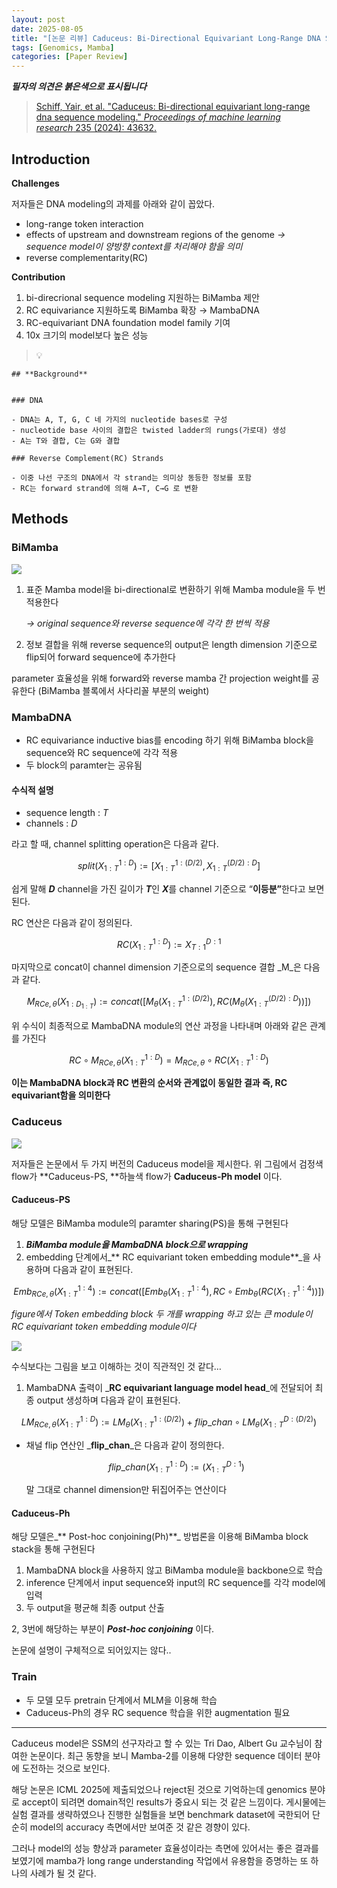 ```yaml
---
layout: post
date: 2025-08-05
title: "[논문 리뷰] Caduceus: Bi-Directional Equivariant Long-Range DNA Sequence Modeling"
tags: [Genomics, Mamba]
categories: [Paper Review]
---
```


<span class="notion-red">_**필자의 의견은 붉은색으로 표시됩니다**_</span>


> [Schiff, Yair, et al. "Caduceus: Bi-directional equivariant long-range dna sequence modeling." ](https://pmc.ncbi.nlm.nih.gov/articles/PMC12189541/)[_Proceedings of machine learning research_](https://pmc.ncbi.nlm.nih.gov/articles/PMC12189541/)[ 235 (2024): 43632.](https://pmc.ncbi.nlm.nih.gov/articles/PMC12189541/)



## Introduction


**Challenges**


저자들은 DNA modeling의 과제를 아래와 같이 꼽았다.

- long-range token interaction
- effects of upstream and downstream regions of the genome 
_→ sequence model이 양방향 context를 처리해야 함을 의미_
- reverse complementarity(RC)

**Contribution**

1. bi-direcrional sequence modeling 지원하는 BiMamba 제안
1. RC equivariance 지원하도록 BiMamba 확장 → MambaDNA
1. RC-equivariant DNA foundation model family 기여
1. 10x 크기의 model보다 높은 성능

> 💡 


	## **Background**


	### DNA

	- DNA는 A, T, G, C 네 가지의 nucleotide bases로 구성
	- nucleotide base 사이의 결합은 twisted ladder의 rungs(가로대) 생성
	- A는 T와 결합, C는 G와 결합

	### Reverse Complement(RC) Strands

	- 이중 나선 구조의 DNA에서 각 strand는 의미상 동등한 정보를 포함
	- RC는 forward strand에 의해 A→T, C→G 로 변환


## Methods



### BiMamba


![](https://prod-files-secure.s3.us-west-2.amazonaws.com/542b861c-36a8-4051-84e5-8804b6728dba/2c247d59-7815-4980-99f0-8f0d21f445a7/image.png?X-Amz-Algorithm=AWS4-HMAC-SHA256&X-Amz-Content-Sha256=UNSIGNED-PAYLOAD&X-Amz-Credential=ASIAZI2LB466V4AYRPQO%2F20250923%2Fus-west-2%2Fs3%2Faws4_request&X-Amz-Date=20250923T200112Z&X-Amz-Expires=3600&X-Amz-Security-Token=IQoJb3JpZ2luX2VjEMP%2F%2F%2F%2F%2F%2F%2F%2F%2F%2FwEaCXVzLXdlc3QtMiJHMEUCIQDtbFMbOE7Ycv9xuFXh8t%2B5e9wXj7xOhPfeon2sI%2BJdlAIgAcrs5b6Cohl2F1ejpBQzHh8MSboQZseE02hnWvOtoY0q%2FwMITBAAGgw2Mzc0MjMxODM4MDUiDP6jOHtTr0apnUvSUCrcA9YVGs7BfO6GkhaxSpwqlJoVVO6GzCoYZTWb9fW%2FTxlhCnkpKYci%2B2W20Ec8eZwCGtR8cYTVlDxREg6YJuWTOm%2BsfdMVvCvWwdDJP%2FBgmB7M%2B4hIr0KTezSAOGBpNHsQheihzqKyFN7YxHgWOEsMXV4ZeC8e5aIevVa4B7dxTF3srShvAITiPrlxIGYkI0UuCrtK2xNxsni9n1q5nNow4%2BfhircKSMtNKJgzLQR6blk635sPOtRBdvKyxBFLpkKohnubAxFetsLV4q9iKcGyDzb3laKFwgoRX1zQiPuyOIEOXDZzknPTHwuUPSqO9wlyd7yDdLCSdCxvu54KOJTQPbPmHimzeLoKg8Snq7beCP4pexEvW2XE%2Bq5Y1TyDP9voWpi7ZTgQmpFtiO1fVBVUl%2F47DgVp3OXdBCe%2BRLGYLG53bpKw7w6CnXFo3DCXpRjfSABdbawbtWDSWvNJR8hqQXed1lO%2B3GU3R1w3VUIcH1bP6OTcjhk8oMAJhazo6B7fvInqdcrMgFJHDOotl2sV3sRu6PxBt%2FMOsdiSg8VnNEbrPutXu%2BXDkg8r5AykY1qqaWWQgLGlSh7Bw9%2Fyb8J9yzoA%2BFn75cKd%2FSYyU4%2F06cWApfgAEoJZ10FobFGqMJbjy8YGOqUBsbaOUOps%2B85hFiJhW6OZYqueDg7n7uR6Kc3bcm7tVoKl4yf0k4Fj8xkLgAlvyFEGTgMvtvJW71tJnfqTKYh%2FqSll9TR80oQspIceR34Af4uLxongkM93WfOQ8D%2F5oLcWRKj6iQFrYZZedjeoiKHOZCLcpNUOCq2nerYYkFX8tZcGwZ3UFgd6Ckk8CAtPql8guHYRTBe1pOS48M6yPT9VrA89viFx&X-Amz-Signature=0cf31512b61240c519570a51558ea7da36cdeaf36af0daa579118ddae2ec2e9f&X-Amz-SignedHeaders=host&x-amz-checksum-mode=ENABLED&x-id=GetObject)

1. 표준 Mamba model을 bi-directional로 변환하기 위해 Mamba module을 두 번 적용한다

	_→ original sequence와 reverse sequence에 각각 한 번씩 적용_

1. 정보 결합을 위해 reverse sequence의 output은 length dimension 기준으로 flip되어 forward sequence에 추가한다

parameter 효율성을 위해 forward와 reverse mamba 간 projection weight를 공유한다 (BiMamba 블록에서 사다리꼴 부분의 weight)



### MambaDNA

- RC equivariance inductive bias를 encoding 하기 위해 BiMamba block을 sequence와 RC sequence에 각각 적용
- 두 block의 paramter는 공유됨


#### 수식적 설명

- sequence length : _T_
- channels : _D_

라고 할 때,  channel splitting operation은 다음과 같다.


$$
split(X^{1:D}_{1:T}):=[X^{1:(D/2)}_{1:T},X^{(D/2):D}_{1:T}]
$$


<span class="notion-red">쉽게 말해 </span><span class="notion-red">_**D**_</span><span class="notion-red"> channel을 가진 길이가 </span><span class="notion-red">_**T**_</span><span class="notion-red">인 </span><span class="notion-red">_**X**_</span><span class="notion-red">를 channel 기준으로 “</span><span class="notion-red">**이등분”**</span><span class="notion-red">한다고 보면 된다.</span>


RC 연산은 다음과 같이 정의된다.


$$
RC(X^{1:D}_{1:T}):=X^{D:1}_{T:1}
$$


마지막으로 concat이 channel dimension 기준으로의 sequence 결합 _M_은 다음과 같다.


$$
M_{RCe,\theta}(X_{1:D_{1:T}}):=concat([M_{\theta}(X^{1:(D/2)}_{1:T}),RC(M_{\theta}(X^{(D/2):D}_{1:T}))])
$$


위 수식이 최종적으로 MambaDNA module의 연산 과정을 나타내며 아래와 같은 관계를 가진다


$$
RC\circ M_{RCe,\theta}(X^{1:D}_{1:T}) = M_{RCe,\theta} \circ RC(X^{1:D}_{1:T})
$$


**이는 MambaDNA block과 RC 변환의 순서와 관계없이 동일한 결과 즉, RC equivariant함을 의미한다**



### Caduceus


![](https://prod-files-secure.s3.us-west-2.amazonaws.com/542b861c-36a8-4051-84e5-8804b6728dba/f94a60d7-8145-473b-aef9-7c68d3ec604a/image.png?X-Amz-Algorithm=AWS4-HMAC-SHA256&X-Amz-Content-Sha256=UNSIGNED-PAYLOAD&X-Amz-Credential=ASIAZI2LB466V4AYRPQO%2F20250923%2Fus-west-2%2Fs3%2Faws4_request&X-Amz-Date=20250923T200112Z&X-Amz-Expires=3600&X-Amz-Security-Token=IQoJb3JpZ2luX2VjEMP%2F%2F%2F%2F%2F%2F%2F%2F%2F%2FwEaCXVzLXdlc3QtMiJHMEUCIQDtbFMbOE7Ycv9xuFXh8t%2B5e9wXj7xOhPfeon2sI%2BJdlAIgAcrs5b6Cohl2F1ejpBQzHh8MSboQZseE02hnWvOtoY0q%2FwMITBAAGgw2Mzc0MjMxODM4MDUiDP6jOHtTr0apnUvSUCrcA9YVGs7BfO6GkhaxSpwqlJoVVO6GzCoYZTWb9fW%2FTxlhCnkpKYci%2B2W20Ec8eZwCGtR8cYTVlDxREg6YJuWTOm%2BsfdMVvCvWwdDJP%2FBgmB7M%2B4hIr0KTezSAOGBpNHsQheihzqKyFN7YxHgWOEsMXV4ZeC8e5aIevVa4B7dxTF3srShvAITiPrlxIGYkI0UuCrtK2xNxsni9n1q5nNow4%2BfhircKSMtNKJgzLQR6blk635sPOtRBdvKyxBFLpkKohnubAxFetsLV4q9iKcGyDzb3laKFwgoRX1zQiPuyOIEOXDZzknPTHwuUPSqO9wlyd7yDdLCSdCxvu54KOJTQPbPmHimzeLoKg8Snq7beCP4pexEvW2XE%2Bq5Y1TyDP9voWpi7ZTgQmpFtiO1fVBVUl%2F47DgVp3OXdBCe%2BRLGYLG53bpKw7w6CnXFo3DCXpRjfSABdbawbtWDSWvNJR8hqQXed1lO%2B3GU3R1w3VUIcH1bP6OTcjhk8oMAJhazo6B7fvInqdcrMgFJHDOotl2sV3sRu6PxBt%2FMOsdiSg8VnNEbrPutXu%2BXDkg8r5AykY1qqaWWQgLGlSh7Bw9%2Fyb8J9yzoA%2BFn75cKd%2FSYyU4%2F06cWApfgAEoJZ10FobFGqMJbjy8YGOqUBsbaOUOps%2B85hFiJhW6OZYqueDg7n7uR6Kc3bcm7tVoKl4yf0k4Fj8xkLgAlvyFEGTgMvtvJW71tJnfqTKYh%2FqSll9TR80oQspIceR34Af4uLxongkM93WfOQ8D%2F5oLcWRKj6iQFrYZZedjeoiKHOZCLcpNUOCq2nerYYkFX8tZcGwZ3UFgd6Ckk8CAtPql8guHYRTBe1pOS48M6yPT9VrA89viFx&X-Amz-Signature=c440901e57eef6f1026c55a8a01023acee5ead879701e5a8e30f1b562dcaacb3&X-Amz-SignedHeaders=host&x-amz-checksum-mode=ENABLED&x-id=GetObject)


저자들은 논문에서 두 가지 버전의 Caduceus model을 제시한다. 위 그림에서 검정색 flow가 **Caduceus-PS, **하늘색 flow가 **Caduceus-Ph model** 이다.



#### Caduceus-PS


해당 모델은 BiMamba module의 paramter sharing(PS)을 통해 구현된다

1. _**BiMamba module을 MambaDNA block으로 wrapping**_
1. embedding 단계에서_** RC equivariant token embedding module**_을 사용하며 다음과 같이 표현된다.

$$
Emb_{RCe,\theta}(X^{1:4}_{1:T}):=concat([Emb_{\theta}(X^{1:4}_{1:T}),RC \circ Emb_{\theta}(RC(X^{1:4}_{1:T}))])
$$


_figure에서 Token embedding block 두 개를 wrapping 하고 있는 큰 module이 RC equivariant token embedding module이다_


![](https://prod-files-secure.s3.us-west-2.amazonaws.com/542b861c-36a8-4051-84e5-8804b6728dba/b175e4da-71eb-4e91-8c23-a06dabe673c9/image.png?X-Amz-Algorithm=AWS4-HMAC-SHA256&X-Amz-Content-Sha256=UNSIGNED-PAYLOAD&X-Amz-Credential=ASIAZI2LB466V4AYRPQO%2F20250923%2Fus-west-2%2Fs3%2Faws4_request&X-Amz-Date=20250923T200112Z&X-Amz-Expires=3600&X-Amz-Security-Token=IQoJb3JpZ2luX2VjEMP%2F%2F%2F%2F%2F%2F%2F%2F%2F%2FwEaCXVzLXdlc3QtMiJHMEUCIQDtbFMbOE7Ycv9xuFXh8t%2B5e9wXj7xOhPfeon2sI%2BJdlAIgAcrs5b6Cohl2F1ejpBQzHh8MSboQZseE02hnWvOtoY0q%2FwMITBAAGgw2Mzc0MjMxODM4MDUiDP6jOHtTr0apnUvSUCrcA9YVGs7BfO6GkhaxSpwqlJoVVO6GzCoYZTWb9fW%2FTxlhCnkpKYci%2B2W20Ec8eZwCGtR8cYTVlDxREg6YJuWTOm%2BsfdMVvCvWwdDJP%2FBgmB7M%2B4hIr0KTezSAOGBpNHsQheihzqKyFN7YxHgWOEsMXV4ZeC8e5aIevVa4B7dxTF3srShvAITiPrlxIGYkI0UuCrtK2xNxsni9n1q5nNow4%2BfhircKSMtNKJgzLQR6blk635sPOtRBdvKyxBFLpkKohnubAxFetsLV4q9iKcGyDzb3laKFwgoRX1zQiPuyOIEOXDZzknPTHwuUPSqO9wlyd7yDdLCSdCxvu54KOJTQPbPmHimzeLoKg8Snq7beCP4pexEvW2XE%2Bq5Y1TyDP9voWpi7ZTgQmpFtiO1fVBVUl%2F47DgVp3OXdBCe%2BRLGYLG53bpKw7w6CnXFo3DCXpRjfSABdbawbtWDSWvNJR8hqQXed1lO%2B3GU3R1w3VUIcH1bP6OTcjhk8oMAJhazo6B7fvInqdcrMgFJHDOotl2sV3sRu6PxBt%2FMOsdiSg8VnNEbrPutXu%2BXDkg8r5AykY1qqaWWQgLGlSh7Bw9%2Fyb8J9yzoA%2BFn75cKd%2FSYyU4%2F06cWApfgAEoJZ10FobFGqMJbjy8YGOqUBsbaOUOps%2B85hFiJhW6OZYqueDg7n7uR6Kc3bcm7tVoKl4yf0k4Fj8xkLgAlvyFEGTgMvtvJW71tJnfqTKYh%2FqSll9TR80oQspIceR34Af4uLxongkM93WfOQ8D%2F5oLcWRKj6iQFrYZZedjeoiKHOZCLcpNUOCq2nerYYkFX8tZcGwZ3UFgd6Ckk8CAtPql8guHYRTBe1pOS48M6yPT9VrA89viFx&X-Amz-Signature=807b1da3b95f9fc0cf77a03053f922897f261962fec4043625774de6258a59b9&X-Amz-SignedHeaders=host&x-amz-checksum-mode=ENABLED&x-id=GetObject)


<span class="notion-red">수식보다는 그림을 보고 이해하는 것이 직관적인 것 같다…</span>

1. MambaDNA 출력이 _**RC equivariant language model head**_에 전달되어 최종 output 생성하며 다음과 같이 표현된다.

$$
LM_{RCe,\theta}(X^{1:D}_{1:T}):= LM_{\theta}(X^{1:(D/2)}_{1:T})+flip\_chan\circ LM_{\theta}(X^{D:(D/2)}_{1:T})
$$

- 채널 flip 연산인 _**flip\_chan**_은 다음과 같이 정의한다.

	$$
	flip\_chan(X^{1:D}_{1:T}):=(X^{D:1}_{1:T})
	$$


	말 그대로 channel dimension만 뒤집어주는 연산이다



#### Caduceus-Ph


해당 모델은_** Post-hoc conjoining(Ph)**_ 방법론을 이용해 BiMamba block stack을 통해 구현된다

1. MambaDNA block을 사용하지 않고 BiMamba module을 backbone으로 학습
1. inference 단계에서 input sequence와 input의 RC sequence를 각각 model에 입력
1. 두 output을 평균해 최종 output 산출

2, 3번에 해당하는 부분이 _**Post-hoc conjoining**_ 이다.


<span class="notion-red">논문에 설명이 구체적으로 되어있지는 않다..</span>



### Train

- 두 모델 모두 pretrain 단계에서 MLM을 이용해 학습
- Caduceus-Ph의 경우 RC sequence 학습을 위한 augmentation 필요

---


<span class="notion-red">Caduceus model은 SSM의 선구자라고 할 수 있는 Tri Dao, Albert Gu 교수님이 참여한 논문이다. 최근 동향을 보니 Mamba-2를 이용해 다양한 sequence 데이터 분야에 도전하는 것으로 보인다.</span>


<span class="notion-red">해당 논문은 ICML 2025에 제출되었으나 reject된 것으로 기억하는데 genomics 분야로 accept이 되려면 domain적인 results가 중요시 되는 것 같은 느낌이다. 게시물에는 실험 결과를 생략하였으나 진행한 실험들을 보면 benchmark dataset에 국한되어 단순히 model의 accuracy 측면에서만 보여준 것 같은 경향이 있다.</span>


<span class="notion-red">그러나 model의 성능 향상과 parameter 효율성이라는 측면에 있어서는 좋은 결과를 보였기에 mamba가 long range understanding 작업에서 유용함을 증명하는 또 하나의 사례가 될 것 같다.</span>

